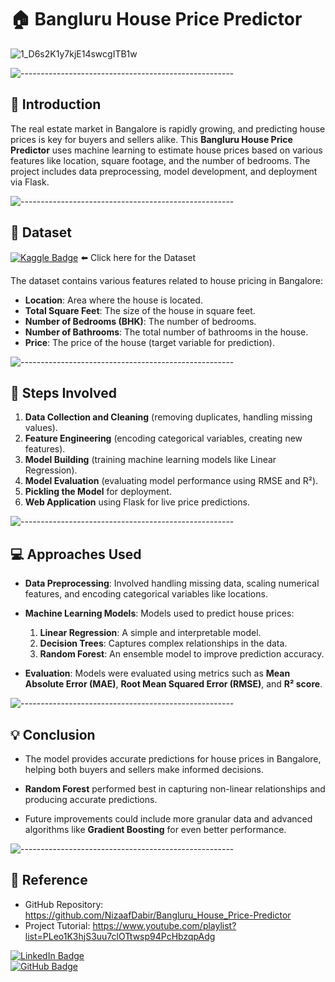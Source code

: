 # 🏠 Bangluru House Price Predictor
![1_D6s2K1y7kjE14swcgITB1w](https://github.com/user-attachments/assets/f67be298-9c54-4e1e-9c8c-8ded40e05cdc)

![-----------------------------------------------------](https://raw.githubusercontent.com/andreasbm/readme/master/assets/lines/rainbow.png)

## 📄 Introduction

The real estate market in Bangalore is rapidly growing, and predicting house prices is key for buyers and sellers alike. This **Bangluru House Price Predictor** uses machine learning to estimate house prices based on various features like location, square footage, and the number of bedrooms. The project includes data preprocessing, model development, and deployment via Flask.

![-----------------------------------------------------](https://raw.githubusercontent.com/andreasbm/readme/master/assets/lines/rainbow.png)

## 📄 Dataset

[![Kaggle Badge](https://img.shields.io/badge/Kaggle-20BEFF?style=for-the-badge&logo=Kaggle&logoColor=white)](https://your-dataset-link.com)  ⬅️ Click here for the Dataset

The dataset contains various features related to house pricing in Bangalore:

- **Location**: Area where the house is located.
- **Total Square Feet**: The size of the house in square feet.
- **Number of Bedrooms (BHK)**: The number of bedrooms.
- **Number of Bathrooms**: The total number of bathrooms in the house.
- **Price**: The price of the house (target variable for prediction).

![-----------------------------------------------------](https://raw.githubusercontent.com/andreasbm/readme/master/assets/lines/rainbow.png)

## 📑 Steps Involved

1. **Data Collection and Cleaning** (removing duplicates, handling missing values).
2. **Feature Engineering** (encoding categorical variables, creating new features).
3. **Model Building** (training machine learning models like Linear Regression).
4. **Model Evaluation** (evaluating model performance using RMSE and R²).
5. **Pickling the Model** for deployment.
6. **Web Application** using Flask for live price predictions.

![-----------------------------------------------------](https://raw.githubusercontent.com/andreasbm/readme/master/assets/lines/rainbow.png)

## 💻 Approaches Used

- **Data Preprocessing**: Involved handling missing data, scaling numerical features, and encoding categorical variables like locations.
  
- **Machine Learning Models**: Models used to predict house prices:
  1. **Linear Regression**: A simple and interpretable model.
  2. **Decision Trees**: Captures complex relationships in the data.
  3. **Random Forest**: An ensemble model to improve prediction accuracy.
  
- **Evaluation**: Models were evaluated using metrics such as **Mean Absolute Error (MAE)**, **Root Mean Squared Error (RMSE)**, and **R² score**.

![-----------------------------------------------------](https://raw.githubusercontent.com/andreasbm/readme/master/assets/lines/rainbow.png)

## :bulb: Conclusion

- The model provides accurate predictions for house prices in Bangalore, helping both buyers and sellers make informed decisions.
- **Random Forest** performed best in capturing non-linear relationships and producing accurate predictions.
  
- Future improvements could include more granular data and advanced algorithms like **Gradient Boosting** for even better performance.

![-----------------------------------------------------](https://raw.githubusercontent.com/andreasbm/readme/master/assets/lines/rainbow.png)

## 🔗 Reference

- GitHub Repository: https://github.com/NizaafDabir/Bangluru_House_Price-Predictor
- Project Tutorial: https://www.youtube.com/playlist?list=PLeo1K3hjS3uu7clOTtwsp94PcHbzqpAdg

[![LinkedIn Badge](https://img.shields.io/badge/LinkedIn-0077B5?style=for-the-badge&logo=linkedin&logoColor=white)](https://www.linkedin.com/in/nizaaf-dabir-524596203/)  
[![GitHub Badge](https://img.shields.io/badge/GitHub-100000?style=for-the-badge&logo=github&logoColor=white)](https://github.com/NizaafDabir)
